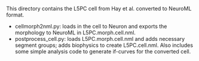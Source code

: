 This directory contains the L5PC cell from Hay et al. converted to NeuroML format.

- cellmorph2nml.py: loads in the cell to Neuron and exports the morphology to NeuroML in L5PC.morph.cell.nml.
- postprocess_cell.py: loads L5PC.morph.cell.nml and adds necessary segment groups; adds biophysics to create L5PC.cell.nml. Also includes some simple analysis code to generate if-curves for the converted cell.
